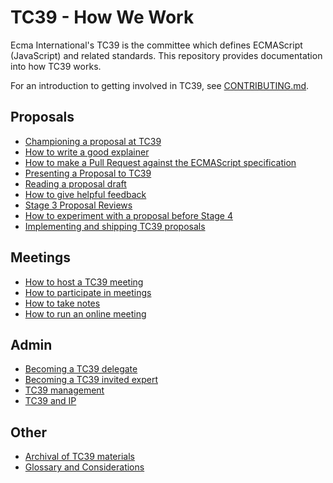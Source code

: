 # TC39 - How We Work

Ecma International's TC39 is the committee which defines ECMAScript (JavaScript) and related standards. This repository provides documentation into how TC39 works.

For an introduction to getting involved in TC39, see [CONTRIBUTING.md](https://github.com/tc39/ecma262/blob/HEAD/CONTRIBUTING.md).

## Proposals

- [Championing a proposal at TC39](champion.md)
- [How to write a good explainer](explainer.md)
- [How to make a Pull Request against the ECMAScript specification](pr.md)
- [Presenting a Proposal to TC39](presenting.md)
- [Reading a proposal draft](how-to-read.md)
- [How to give helpful feedback](feedback.md)
- [Stage 3 Proposal Reviews](stage-3-review.md)
- [How to experiment with a proposal before Stage 4](experiment.md)
- [Implementing and shipping TC39 proposals](implement.md)

## Meetings

- [How to host a TC39 meeting](host.md)
- [How to participate in meetings](how-to-participate-in-meetings.md)
- [How to take notes](how-to-take-notes.md)
- [How to run an online meeting](call.md)

## Admin

- [Becoming a TC39 delegate](join-tc39.md)
- [Becoming a TC39 invited expert](invited-expert.md)
- [TC39 management](management.md)
- [TC39 and IP](ip.md)

## Other

- [Archival of TC39 materials](archival.md)
- [Glossary and Considerations](terminology.md)
